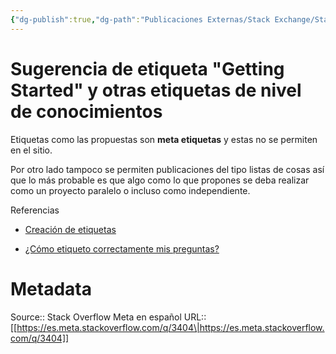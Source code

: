 ```yaml
---
{"dg-publish":true,"dg-path":"Publicaciones Externas/Stack Exchange/Stack Overflow en español/Stack Overflow en español Meta/es.meta.stackoverflow.com-3404.md","permalink":"/publicaciones-externas/stack-exchange/stack-overflow-en-espanol/stack-overflow-en-espanol-meta/es-meta-stackoverflow-com-3404/","title":"Sugerencia de etiqueta \"Getting Started\" y otras etiquetas de nivel de conocimientos","hide":true,"noteIcon":"default","created":"2024-04-03T12:49:10.421-06:00","updated":"2024-04-05T16:44:02.961-06:00"}
---
```


# Sugerencia de etiqueta "Getting Started" y otras etiquetas de nivel de conocimientos

Etiquetas como las propuestas son **meta etiquetas** y estas no se permiten en el sitio. 

Por otro lado tampoco se permiten publicaciones del tipo listas de cosas así que lo más probable es que algo como lo que propones se deba realizar como un proyecto paralelo o incluso como independiente.

Referencias 

- [Creación de etiquetas][1]
- [¿Cómo etiqueto correctamente mis preguntas?](https://es.meta.stackoverflow.com/q/1504/65)


  [1]: https://es.stackoverflow.com/help/privileges/create-tags

# Metadata
Source:: Stack Overflow Meta en español
URL:: [[https://es.meta.stackoverflow.com/q/3404\|https://es.meta.stackoverflow.com/q/3404]]

